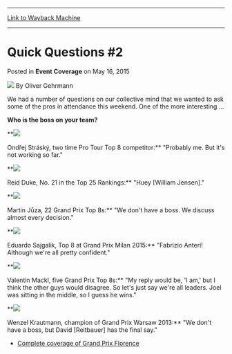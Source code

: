 
---
[Link to Wayback Machine](https://web.archive.org/web/20150518235932/http://magic.wizards.com/en/events/coverage/gpflo15/quick-questions-2-2015-05-16)

[_metadata_:author]:- "Oliver Gehrmann"
[_metadata_:description]:- "We had a number of questions on our collective mind that we wanted to ask some of the pros in attendance this weekend. One of the more interesting … Who is the boss on your team?  Ondřej Stráský, two time Pro Tour Top 8 competitor: `Probably me. But it's not working so far.`"
[_metadata_:generator]:- "Drupal 7 (http://drupal.org)"
[_metadata_:node]:- "389561"
[_metadata_:publish_date]:- "2015-05-16"
[_metadata_:source]:- "div-main-content"
[_metadata_:title]:- "Quick Questions #2"
[_metadata_:wayback_capture_timestamp]:- "2015-05-18 23:59:32"
[_metadata_:wayback_raw_url]:- "https://web.archive.org/web/20150518235932id_/http://magic.wizards.com/en/events/coverage/gpflo15/quick-questions-2-2015-05-16"
[_metadata_:wayback_url]:- "http://magic.wizards.com/en/events/coverage/gpflo15/quick-questions-2-2015-05-16"
---


Quick Questions #2
==================



 Posted in **Event Coverage**
 on May 16, 2015 






![](https://media.magic.wizards.com/styles/auth_small/public/images/person/Oliver-Gehrmann.jpg)
By Oliver Gehrmann











We had a number of questions on our collective mind that we wanted to ask some of the pros in attendance this weekend. One of the more interesting …



**Who is the boss on your team?**



**![](https://media.wizards.com/2015/events/gpflo15/GPFLO15_qq_strasky.jpg)  

Ondřej Stráský, two time Pro Tour Top 8 competitor:** "Probably me. But it's not working so far."



**![](https://media.wizards.com/2015/events/gpflo15/GPFLO15_qq_duke.jpg)  

Reid Duke, No. 21 in the Top 25 Rankings:** "Huey [William Jensen]."



**![](https://media.wizards.com/2015/events/gpflo15/GPFLO15_qq_juza.jpg)  

Martin Jůza, 22 Grand Prix Top 8s:** "We don't have a boss. We discuss almost every decision."



**![](https://media.wizards.com/2015/events/gpflo15/GPFLO15_qq_sajgalik.jpg)  

Eduardo Sajgalik, Top 8 at Grand Prix Milan 2015:** "Fabrizio Anteri! Although we're all pretty confident."



**![](https://media.wizards.com/2015/events/gpflo15/GPFLO15_qq_mackl.jpg)  

Valentin Mackl, five Grand Prix Top 8s:** "My reply would be, 'I am,' but I think the other guys would disagree. So let's just say we're all leaders. Joel was sitting in the middle, so I guess he wins."



**![](https://media.wizards.com/2015/events/gpflo15/GPFLO15_qq_krautmann.jpg)  

Wenzel Krautmann, champion of Grand Prix Warsaw 2013:** "We don't have a boss, but David [Reitbauer] has the final say."


* [Complete coverage of Grand Prix Florence](/node/384351)






